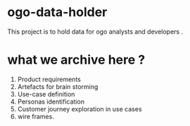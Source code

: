 # ogo-data-holder
This project is to hold data for ogo analysts and developers .

# what we archive here ?

1) Product requirements
2) Artefacts for brain storming
3) Use-case definition
4) Personas identification
6) Customer journey exploration in use cases 
7) wire frames.


